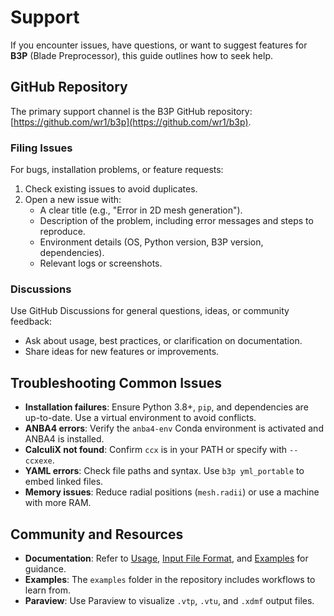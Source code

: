 # Support

If you encounter issues, have questions, or want to suggest features for **B3P** (Blade Preprocessor), this guide outlines how to seek help.

## GitHub Repository

The primary support channel is the B3P GitHub repository: [https://github.com/wr1/b3p](https://github.com/wr1/b3p).

### Filing Issues

For bugs, installation problems, or feature requests:
1. Check existing issues to avoid duplicates.
2. Open a new issue with:
   - A clear title (e.g., "Error in 2D mesh generation").
   - Description of the problem, including error messages and steps to reproduce.
   - Environment details (OS, Python version, B3P version, dependencies).
   - Relevant logs or screenshots.

### Discussions

Use GitHub Discussions for general questions, ideas, or community feedback:
- Ask about usage, best practices, or clarification on documentation.
- Share ideas for new features or improvements.

## Troubleshooting Common Issues

- **Installation failures**: Ensure Python 3.8+, `pip`, and dependencies are up-to-date. Use a virtual environment to avoid conflicts.
- **ANBA4 errors**: Verify the `anba4-env` Conda environment is activated and ANBA4 is installed.
- **CalculiX not found**: Confirm `ccx` is in your PATH or specify with `--ccxexe`.
- **YAML errors**: Check file paths and syntax. Use `b3p yml_portable` to embed linked files.
- **Memory issues**: Reduce radial positions (`mesh.radii`) or use a machine with more RAM.

## Community and Resources

- **Documentation**: Refer to [Usage](usage.md), [Input File Format](use/inputfile.md), and [Examples](examples/blade_test.md) for guidance.
- **Examples**: The `examples` folder in the repository includes workflows to learn from.
- **Paraview**: Use Paraview to visualize `.vtp`, `.vtu`, and `.xdmf` output files.


